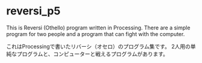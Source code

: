 # reversi_p5
This is Reversi (Othello) program written in Processing.
There are a simple program for two people and a program that can fight with the computer.

これはProcessingで書いたリバーシ（オセロ）のプログラム集です。
2人用の単純なプログラムと、コンピューターと戦えるプログラムがあります。
